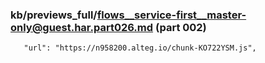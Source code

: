 ### kb/previews_full/flows__service-first__master-only@guest.har.part026.md (part 002)

```md
   "url": "https://n958200.alteg.io/chunk-KO722YSM.js",
          
```

```
